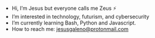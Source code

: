 - Hi, I’m Jesus but everyone calls me Zeus ⚡
- I’m interested in technology, futurism, and cybersecurity
- I’m currently learning Bash, Python and Javascript. 
- How to reach me: jesusgaleno@protonmail.com

<!---
aethergnos/aethergnos is a ✨ special ✨ repository because its `README.md` (this file) appears on your GitHub profile.
You can click the Preview link to take a look at your changes.
--->
